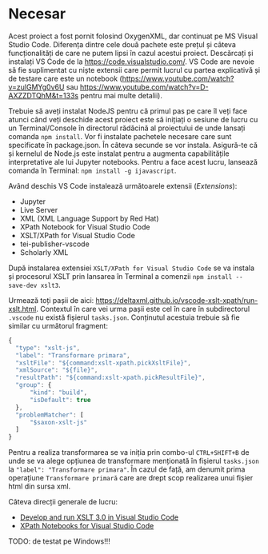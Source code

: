 # Necesar

Acest proiect a fost pornit folosind OxygenXML, dar continuat pe MS Visual Studio Code. Diferența dintre cele două pachete este prețul și câteva funcționalități de care ne putem lipsi în cazul acestui proiect. Descărcați și instalați VS Code de la https://code.visualstudio.com/. VS Code are nevoie să fie suplimentat cu niște extensii care permit lucrul cu partea explicativă și de testare care este un notebook (https://www.youtube.com/watch?v=zulGMYg0v6U sau https://www.youtube.com/watch?v=D-AXZZDTQhM&t=133s pentru mai multe detalii).

Trebuie să aveți instalat NodeJS pentru că primul pas pe care îl veți face atunci când veți deschide acest proiect este să inițiați o sesiune de lucru cu un Terminal/Console în directorul rădăcină al proiectului de unde lansați comanda `npm install`. Vor fi instalate pachetele necesare care sunt specificate în package.json. În câteva secunde se vor instala. Asigură-te că și kernelul de Node.js este instalat pentru a augmenta capabilitățile interpretative ale lui Jupyter notebooks. Pentru a face acest lucru, lansează comanda în Terminal: `npm install -g ijavascript`.

Având deschis VS Code instalează următoarele extensii (*Extensions*):

- Jupyter
- Live Server
- XML (XML Language Support by Red Hat)
- XPath Notebook for Visual Studio Code
- XSLT/XPath for Visual Studio Code
- tei-publisher-vscode
- Scholarly XML

După instalarea extensiei `XSLT/XPath for Visual Studio Code` se va instala și procesorul XSLT prin lansarea în Terminal a comenzii `npm install --save-dev xslt3`.

Urmează toți pașii de aici: https://deltaxml.github.io/vscode-xslt-xpath/run-xslt.html. Contextul în care vei urma pașii este cel în care în subdirectorul `.vscode` nu există fișierul `tasks.json`. Conținutul acestuia trebuie să fie similar cu următorul fragment:

```javascript
{
  "type": "xslt-js",
  "label": "Transformare primara",
  "xsltFile": "${command:xslt-xpath.pickXsltFile}",
  "xmlSource": "${file}",
  "resultPath": "${command:xslt-xpath.pickResultFile}",
  "group": {
      "kind": "build",
      "isDefault": true
  },
  "problemMatcher": [
      "$saxon-xslt-js"
  ]
}
```

Pentru a realiza transformarea se va iniția prin combo-ul `CTRL+SHIFT+B` de unde se va alege opțiunea de transformare menționată în fișierul `tasks.json` la `"label": "Transformare primara"`. În cazul de față, am denumit prima operațiune `Transformare primară` care are drept scop realizarea unui fișier html din sursa xml.


Câteva direcții generale de lucru:

- [Develop and run XSLT 3.0 in Visual Studio Code](https://www.youtube.com/watch?v=fdxfXaJw6SY)
- [XPath Notebooks for Visual Studio Code](https://www.youtube.com/watch?v=S6VHQNruZfw)

TODO: de testat pe Windows!!!
